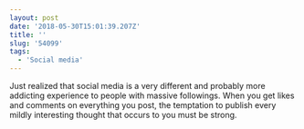 ```yaml
---
layout: post
date: '2018-05-30T15:01:39.207Z'
title: ''
slug: '54099'
tags:
  - 'Social media'
---
```

Just realized that social media is a very different and probably more addicting experience to people with massive followings. When you get likes and comments on everything you post, the temptation to publish every mildly interesting thought that occurs to you must be strong.
